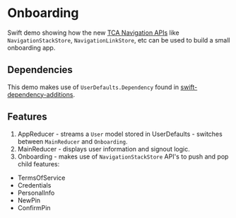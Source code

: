 # Onboarding

Swift demo showing how the new [TCA Navigation APIs](https://github.com/pointfreeco/swift-composable-architecture/tree/prerelease/1.0) like `NavigationStackStore`, `NavigationLinkStore`, etc can be used to build a small onboarding app.

## Dependencies
This demo makes use of `UserDefaults.Dependency` found in [swift-dependency-additions](https://github.com/tgrapperon/swift-dependencies-additions).  

## Features

1. AppReducer - streams a `User` model stored in UserDefaults - switches between `MainReducer` and `Onboarding`. 
2. MainReducer - displays user information and signout logic. 
3. Onboarding - makes use of `NavigationStackStore` API's to push and pop child features:
  * TermsOfService
  * Credentials
  * PersonalInfo
  * NewPin
  * ConfirmPin
 
 
